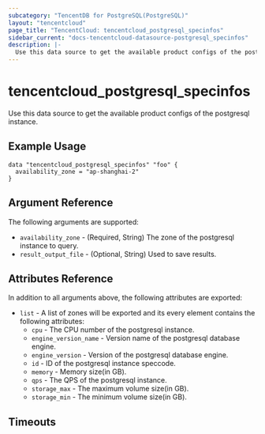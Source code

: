 ```yaml
---
subcategory: "TencentDB for PostgreSQL(PostgreSQL)"
layout: "tencentcloud"
page_title: "TencentCloud: tencentcloud_postgresql_specinfos"
sidebar_current: "docs-tencentcloud-datasource-postgresql_specinfos"
description: |-
  Use this data source to get the available product configs of the postgresql instance.
---
```


# tencentcloud_postgresql_specinfos

Use this data source to get the available product configs of the postgresql instance.

## Example Usage

```hcl
data "tencentcloud_postgresql_specinfos" "foo" {
  availability_zone = "ap-shanghai-2"
}
```

## Argument Reference

The following arguments are supported:

* `availability_zone` - (Required, String) The zone of the postgresql instance to query.
* `result_output_file` - (Optional, String) Used to save results.

## Attributes Reference

In addition to all arguments above, the following attributes are exported:

* `list` - A list of zones will be exported and its every element contains the following attributes:
  * `cpu` - The CPU number of the postgresql instance.
  * `engine_version_name` - Version name of the postgresql database engine.
  * `engine_version` - Version of the postgresql database engine.
  * `id` - ID of the postgresql instance speccode.
  * `memory` - Memory size(in GB).
  * `qps` - The QPS of the postgresql instance.
  * `storage_max` - The maximum volume size(in GB).
  * `storage_min` - The minimum volume size(in GB).


## Timeouts

<no value>


